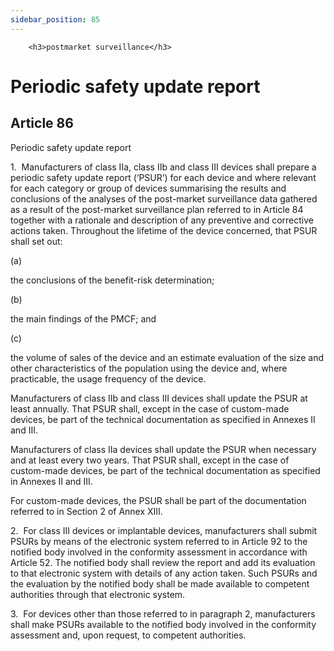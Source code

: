 ```yaml
---
sidebar_position: 85
---
```

        <h3>postmarket surveillance</h3>
<h1>Periodic safety update report</h1>
<h2>Article 86</h2>
   <p class="stitle-article-norm">Periodic safety update report</p>
   <p class="norm">1.&nbsp;&nbsp;Manufacturers of class IIa, class IIb 
and class III devices shall prepare a periodic safety update report 
(‘PSUR’) for each device and where relevant for each category or group 
of devices summarising the results and conclusions of the analyses of 
the post-market surveillance data gathered as a result of the 
post-market surveillance plan referred to in Article&nbsp;84 together 
with a rationale and description of any preventive and corrective 
actions taken. Throughout the lifetime of the device concerned, that 
PSUR shall set out:</p>
   <div class="grid-container grid-list">
      <div class="list grid-list-column-1">
         <span>(a)&nbsp;</span>
      </div>
      <div class="grid-list-column-2">
         <p class="norm">the conclusions of the benefit-risk determination;</p>
      </div>
   </div>
   <div class="grid-container grid-list">
      <div class="list grid-list-column-1">
         <span>(b)&nbsp;</span>
      </div>
      <div class="grid-list-column-2">
         <p class="norm">the main findings of the PMCF; and</p>
      </div>
   </div>
   <div class="grid-container grid-list">
      <div class="list grid-list-column-1">
         <span>(c)&nbsp;</span>
      </div>
      <div class="grid-list-column-2">
         <p class="norm">the volume of sales of the device and an 
estimate evaluation of the size and other characteristics of the 
population using the device and, where practicable, the usage frequency 
of the device.</p>
      </div>
   </div>
   <p class="norm">Manufacturers of class IIb and class III devices 
shall update the PSUR at least annually. That PSUR shall, except in the 
case of custom-made devices, be part of the technical documentation as 
specified in Annexes&nbsp;II and&nbsp;III.</p>
   <p class="norm">Manufacturers of class IIa devices shall update the 
PSUR when necessary and at least every two years. That PSUR shall, 
except in the case of custom-made devices, be part of the technical 
documentation as specified in Annexes&nbsp;II and&nbsp;III.</p>
   <p class="norm">For custom-made devices, the PSUR shall be part of the documentation referred to in Section&nbsp;2 of Annex&nbsp;XIII.</p>
   <p class="norm">2.&nbsp;&nbsp;For class III devices or implantable 
devices, manufacturers shall submit PSURs by means of the electronic 
system referred to in Article&nbsp;92 to the notified body involved in 
the conformity assessment in accordance with Article&nbsp;52. The 
notified body shall review the report and add its evaluation to that 
electronic system with details of any action taken. Such PSURs and the 
evaluation by the notified body shall be made available to competent 
authorities through that electronic system.</p>
   <p class="norm">3.&nbsp;&nbsp;For devices other than those referred 
to in paragraph&nbsp;2, manufacturers shall make PSURs available to the 
notified body involved in the conformity assessment and, upon request, 
to competent authorities.</p>
   <p>
      
      
   </p>
   